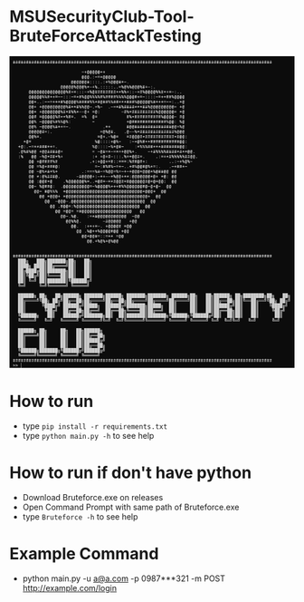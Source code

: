 # MSUSecurityClub-Tool-BruteForceAttackTesting

<img src="./component/image.png">

# How to run

-   type `pip install -r requirements.txt`
-   type `python main.py -h` to see help

# How to run if don't have python

-   Download Bruteforce.exe on releases
-   Open Command Prompt with same path of Bruteforce.exe
-   type `Bruteforce -h` to see help

# Example Command

-   python main.py -u a@a.com -p 0987***321 -m POST http://example.com/login
